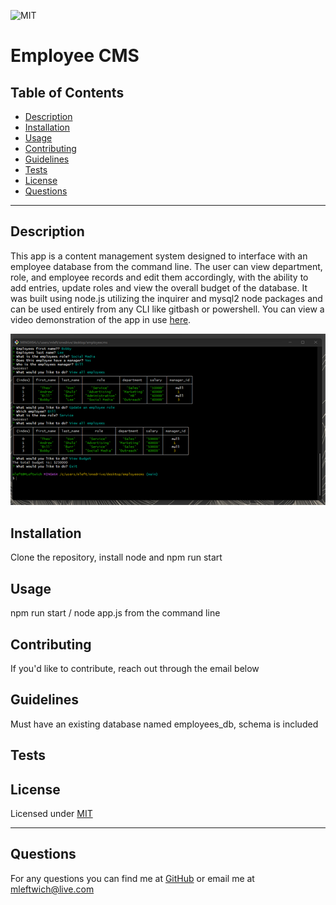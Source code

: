
  ![MIT](https://img.shields.io/static/v1?label=License&message=MIT&color=green)
  # Employee CMS
  
  ## Table of Contents
  * [Description](#description)
  * [Installation](#installation)
  * [Usage](#usage)
  * [Contributing](#contributing)
  * [Guidelines](#guidelines)
  * [Tests](#tests)
  * [License](#license)
  * [Questions](#questions)
---

  ## Description
  This app is a content management system designed to interface with an employee database from the command line. The user can view department, role, and employee records and edit them accordingly, with the ability to add entries, update roles and view the overall budget of the database. It was built using node.js utilizing the inquirer and mysql2 node packages and can be used entirely from any CLI like gitbash or powershell.
  You can view a video demonstration of the app in use [here](https://drive.google.com/file/d/1RPCd4coSRzBDYQkhY5-suuFZGRCekF9r/view).

  ![screenshot](./assets/imgs/screenshot.png)

  ## Installation
   Clone the repository, install node and npm run start


  ## Usage
   npm run start / node app.js from the command line


  ## Contributing
   If you'd like to contribute, reach out through the email below


  ## Guidelines
   Must have an existing database named employees_db, schema is included


  ## Tests
   


  ## License
   Licensed under [MIT](https://opensource.org/licenses/MIT) 

   ---

  ## Questions
   For any questions you can find me at [GitHub](https://github.com/mleftwich) or email me at [mleftwich@live.com](mailto:mleftwich@live.com) 
